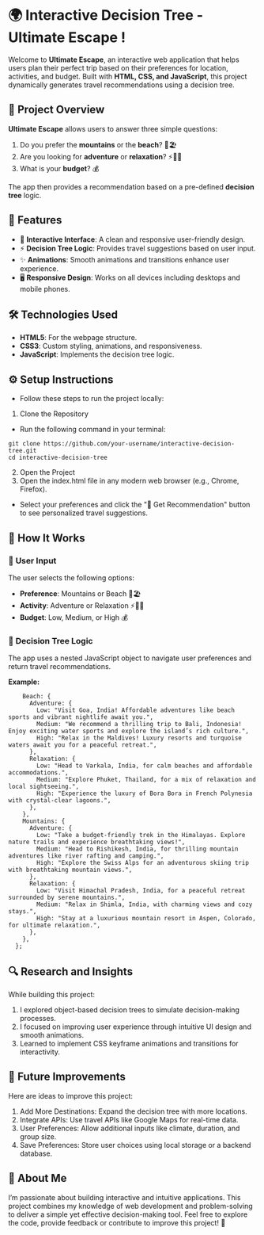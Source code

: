 # 🌍 **Interactive Decision Tree - Ultimate Escape !**

Welcome to **Ultimate Escape**, an interactive web application that helps users plan their perfect trip based on their preferences for location, activities, and budget. Built with **HTML, CSS, and JavaScript**, this project dynamically generates travel recommendations using a decision tree.


## 🚀 **Project Overview**

**Ultimate Escape** allows users to answer three simple questions:
1. Do you prefer the **mountains** or the **beach**? 🌄🏖️  
2. Are you looking for **adventure** or **relaxation**? ⚡🧘‍♂️  
3. What is your **budget**? 💰  

The app then provides a recommendation based on a pre-defined **decision tree** logic.


## 🧩 **Features**

- 🌟 **Interactive Interface**: A clean and responsive user-friendly design.  
- ⚡ **Decision Tree Logic**: Provides travel suggestions based on user input.  
- ✨ **Animations**: Smooth animations and transitions enhance user experience.  
- 🖥️ **Responsive Design**: Works on all devices including desktops and mobile phones.


## 🛠️ **Technologies Used**

- **HTML5**: For the webpage structure.  
- **CSS3**: Custom styling, animations, and responsiveness.  
- **JavaScript**: Implements the decision tree logic.


## ⚙️ Setup Instructions
- Follow these steps to run the project locally:

1) Clone the Repository
- Run the following command in your terminal:
```
git clone https://github.com/your-username/interactive-decision-tree.git
cd interactive-decision-tree
```
2) Open the Project
3) Open the index.html file in any modern web browser (e.g., Chrome, Firefox).
- Select your preferences and click the "🌟 Get Recommendation" button to see personalized travel suggestions.

## 🎥 **How It Works**

### 🚀 **User Input**  
The user selects the following options:  
- **Preference**: Mountains or Beach 🌄🏖️  
- **Activity**: Adventure or Relaxation ⚡🧘‍♂️  
- **Budget**: Low, Medium, or High 💰  

### 🧠 **Decision Tree Logic**  
The app uses a nested JavaScript object to navigate user preferences and return travel recommendations.  

**Example:**  
```const decisionTree = {
    Beach: {
      Adventure: {
        Low: "Visit Goa, India! Affordable adventures like beach sports and vibrant nightlife await you.",
        Medium: "We recommend a thrilling trip to Bali, Indonesia! Enjoy exciting water sports and explore the island’s rich culture.",
        High: "Relax in the Maldives! Luxury resorts and turquoise waters await you for a peaceful retreat.",
      },
      Relaxation: {
        Low: "Head to Varkala, India, for calm beaches and affordable accommodations.",
        Medium: "Explore Phuket, Thailand, for a mix of relaxation and local sightseeing.",
        High: "Experience the luxury of Bora Bora in French Polynesia with crystal-clear lagoons.",
      },
    },
    Mountains: {
      Adventure: {
        Low: "Take a budget-friendly trek in the Himalayas. Explore nature trails and experience breathtaking views!",
        Medium: "Head to Rishikesh, India, for thrilling mountain adventures like river rafting and camping.",
        High: "Explore the Swiss Alps for an adventurous skiing trip with breathtaking mountain views.",
      },
      Relaxation: {
        Low: "Visit Himachal Pradesh, India, for a peaceful retreat surrounded by serene mountains.",
        Medium: "Relax in Shimla, India, with charming views and cozy stays.",
        High: "Stay at a luxurious mountain resort in Aspen, Colorado, for ultimate relaxation.",
      },
    },
  };
```

## 🔍 Research and Insights
While building this project:

1) I explored object-based decision trees to simulate decision-making processes.
2) I focused on improving user experience through intuitive UI design and smooth animations.
3) Learned to implement CSS keyframe animations and transitions for interactivity.

## 🚀 Future Improvements
Here are ideas to improve this project:

1) Add More Destinations: Expand the decision tree with more locations.
2) Integrate APIs: Use travel APIs like Google Maps for real-time data.
3) User Preferences: Allow additional inputs like climate, duration, and group size.
4) Save Preferences: Store user choices using local storage or a backend database.

## 👤 About Me
I’m passionate about building interactive and intuitive applications. This project combines my knowledge of web development and problem-solving to deliver a simple yet effective decision-making tool.
Feel free to explore the code, provide feedback or contribute to improve this project! 🚀

